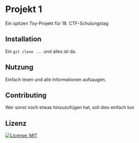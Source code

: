 # Projekt 1

Ein spitzen Toy-Projekt für 18. CTF-Schulungstag

## Installation

Ein `git clone ...` und alles ist da.

## Nutzung

Einfach lesen und alle Informationen aufsaugen.

## Contributing

Wer sonst noch etwas hinzuzufügen hat, soll dies einfach tun

## Lizenz

[![License: MIT](https://img.shields.io/badge/License-MIT-yellow.svg)](https://opensource.org/licenses/MIT)

